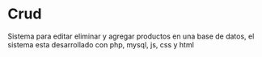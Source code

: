 # Crud
Sistema para editar eliminar y agregar productos en una base de datos, el sistema esta desarrollado con php, mysql, js, css y html 

